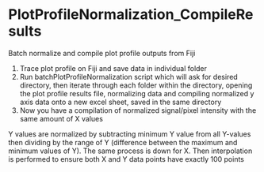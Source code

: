 # PlotProfileNormalization_CompileResults

Batch normalize and compile plot profile outputs from Fiji


1. Trace plot profile on Fiji and save data in individual folder
2. Run batchPlotProfileNormalization script which will ask for desired directory, then iterate through each folder within the directory, opening the plot profile results file, normalizing data and compiling normalized y axis data onto a new excel sheet, saved in the same directory
3. Now you have a compilation of normalized signal/pixel intensity with the same amount of X values

Y values are normalized by subtracting minimum Y value from all Y-values then dividing by the range of Y (difference between the maximum and minimum values of Y). The same process is down for X. Then interpolation is performed to ensure both X and Y data points have exactly 100 points
